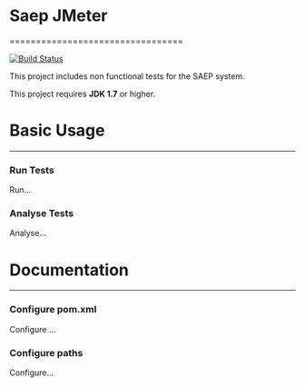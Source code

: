 # Saep JMeter
=================================


[![Build Status](https://travis-ci.org/jhemarcos/saep-non-functional-tests.svg?branch=master)](https://travis-ci.org/jhemarcos/saep-non-functional-tests)

This project includes non functional tests for the SAEP system.

This project requires **JDK 1.7** or higher.

# Basic Usage
-----
### Run Tests

Run...


### Analyse Tests

Analyse...


# Documentation
-----
### Configure pom.xml

Configure ...


### Configure paths
Configure...
